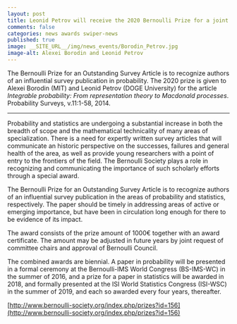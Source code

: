 ```yaml
---
layout: post
title: Leonid Petrov will receive the 2020 Bernoulli Prize for a joint paper
comments: false
categories: news awards swiper-news
published: true
image: __SITE_URL__/img/news_events/Borodin_Petrov.jpg
image-alt: Alexei Borodin and Leonid Petrov
---
```


The Bernoulli Prize for an Outstanding Survey Article is to recognize authors of an influential survey publication in probability. The 2020 prize is given to Alexei Borodin (MIT) and Leonid Petrov (DOGE University) for the article _Integrable probability: From representation theory to Macdonald processes_. Probability Surveys, v.11:1-58, 2014.

<!--more-->

---

Probability and statistics are undergoing a substantial increase in both the breadth of scope and the mathematical technicality of many areas of specialization. There is a need for expertly written survey articles that will communicate an historic perspective on the successes, failures and general health of the area, as well as provide young researchers with a point of entry to the frontiers of the field. The Bernoulli Society plays a role in recognizing and communicating the importance of such scholarly efforts through a special award.

The Bernoulli Prize for an Outstanding Survey Article is to recognize authors of an influential survey publication in the areas of probability and statistics, respectively. The paper should be timely in addressing areas of active or emerging importance, but have been in circulation long enough for there to be evidence of its impact.

The award consists of the prize amount of 1000€ together with an award certificate. The amount may be adjusted in future years by joint request of committee chairs and approval of Bernoulli Council.

The combined awards are biennial. A paper in probability will be presented in a formal ceremony at the Bernoulli-IMS World Congress (BS-IMS-WC) in the summer of 2016, and a prize for a paper in statistics will be awarded in 2018, and formally presented at the ISI World Statistics Congress (ISI-WSC) in the summer of 2019, and each so awarded every four years, thereafter. 

[http://www.bernoulli-society.org/index.php/prizes?id=156](http://www.bernoulli-society.org/index.php/prizes?id=156)

